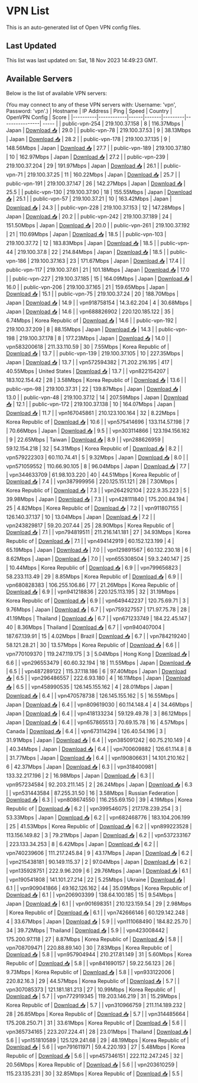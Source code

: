 # VPN List

This is an auto-generated list of Open VPN config files.

## Last Updated

This list was last updated on: Sat, 18 Nov 2023 14:49:23 GMT.

## Available Servers

Below is the list of available VPN servers:

(You may connect to any of these VPN servers with: Username: 'vpn', Password: 'vpn'.)
| Hostname | IP Address | Ping | Speed | Country | OpenVPN Config | Score |
|----------|------------|------|-------|---------|----------------| ----- |
| public-vpn-254 | 219.100.37.158 | 8 | 116.37Mbps | Japan | [Download 📥](./configs/server_0_JP.ovpn) | 29.0 |
| public-vpn-78 | 219.100.37.53 | 9 | 38.13Mbps | Japan | [Download 📥](./configs/server_1_JP.ovpn) | 28.2 |
| public-vpn-178 | 219.100.37.135 | 9 | 148.56Mbps | Japan | [Download 📥](./configs/server_2_JP.ovpn) | 27.7 |
| public-vpn-189 | 219.100.37.180 | 10 | 162.97Mbps | Japan | [Download 📥](./configs/server_3_JP.ovpn) | 27.2 |
| public-vpn-239 | 219.100.37.204 | 29 | 191.97Mbps | Japan | [Download 📥](./configs/server_4_JP.ovpn) | 26.1 |
| public-vpn-71 | 219.100.37.25 | 11 | 160.22Mbps | Japan | [Download 📥](./configs/server_5_JP.ovpn) | 25.7 |
| public-vpn-191 | 219.100.37.147 | 26 | 142.27Mbps | Japan | [Download 📥](./configs/server_6_JP.ovpn) | 25.5 |
| public-vpn-130 | 219.100.37.90 | 18 | 155.55Mbps | Japan | [Download 📥](./configs/server_7_JP.ovpn) | 25.1 |
| public-vpn-57 | 219.100.37.21 | 10 | 163.42Mbps | Japan | [Download 📥](./configs/server_8_JP.ovpn) | 24.3 |
| public-vpn-228 | 219.100.37.153 | 12 | 147.28Mbps | Japan | [Download 📥](./configs/server_9_JP.ovpn) | 20.2 |
| public-vpn-242 | 219.100.37.189 | 24 | 151.50Mbps | Japan | [Download 📥](./configs/server_10_JP.ovpn) | 20.0 |
| public-vpn-261 | 219.100.37.192 | 21 | 110.69Mbps | Japan | [Download 📥](./configs/server_11_JP.ovpn) | 18.5 |
| public-vpn-103 | 219.100.37.72 | 12 | 183.83Mbps | Japan | [Download 📥](./configs/server_12_JP.ovpn) | 18.5 |
| public-vpn-44 | 219.100.37.8 | 22 | 214.84Mbps | Japan | [Download 📥](./configs/server_13_JP.ovpn) | 18.5 |
| public-vpn-186 | 219.100.37.163 | 23 | 171.67Mbps | Japan | [Download 📥](./configs/server_14_JP.ovpn) | 17.4 |
| public-vpn-117 | 219.100.37.61 | 21 | 101.18Mbps | Japan | [Download 📥](./configs/server_15_JP.ovpn) | 17.0 |
| public-vpn-227 | 219.100.37.185 | 15 | 164.09Mbps | Japan | [Download 📥](./configs/server_16_JP.ovpn) | 16.0 |
| public-vpn-206 | 219.100.37.165 | 21 | 159.65Mbps | Japan | [Download 📥](./configs/server_17_JP.ovpn) | 15.1 |
| public-vpn-75 | 219.100.37.24 | 20 | 188.70Mbps | Japan | [Download 📥](./configs/server_18_JP.ovpn) | 14.9 |
| vpn918758154 | 14.3.62.204 | 4 | 30.68Mbps | Japan | [Download 📥](./configs/server_19_JP.ovpn) | 14.6 |
| vpn688826902 | 220.120.185.122 | 35 | 6.74Mbps | Korea Republic of | [Download 📥](./configs/server_20_KR.ovpn) | 14.6 |
| public-vpn-192 | 219.100.37.209 | 8 | 88.15Mbps | Japan | [Download 📥](./configs/server_21_JP.ovpn) | 14.3 |
| public-vpn-198 | 219.100.37.178 | 8 | 177.23Mbps | Japan | [Download 📥](./configs/server_22_JP.ovpn) | 14.0 |
| vpn583200618 | 211.33.110.59 | 30 | 7.55Mbps | Korea Republic of | [Download 📥](./configs/server_23_KR.ovpn) | 13.7 |
| public-vpn-139 | 219.100.37.105 | 10 | 227.35Mbps | Japan | [Download 📥](./configs/server_24_JP.ovpn) | 13.7 |
| vpn572594382 | 71.202.216.195 | 417 | 40.55Mbps | United States | [Download 📥](./configs/server_25_US.ovpn) | 13.7 |
| vpn822154207 | 183.102.154.42 | 28 | 3.58Mbps | Korea Republic of | [Download 📥](./configs/server_26_KR.ovpn) | 13.6 |
| public-vpn-98 | 219.100.37.31 | 22 | 139.87Mbps | Japan | [Download 📥](./configs/server_27_JP.ovpn) | 13.0 |
| public-vpn-48 | 219.100.37.12 | 14 | 207.59Mbps | Japan | [Download 📥](./configs/server_28_JP.ovpn) | 12.1 |
| public-vpn-172 | 219.100.37.138 | 10 | 164.07Mbps | Japan | [Download 📥](./configs/server_29_JP.ovpn) | 11.7 |
| vpn167045861 | 210.123.100.164 | 32 | 8.22Mbps | Korea Republic of | [Download 📥](./configs/server_30_KR.ovpn) | 10.6 |
| vpn575414696 | 133.114.57.198 | 7 | 70.66Mbps | Japan | [Download 📥](./configs/server_31_JP.ovpn) | 9.5 |
| vpn303114866 | 123.194.156.162 | 9 | 22.65Mbps | Taiwan | [Download 📥](./configs/server_32_TW.ovpn) | 8.9 |
| vpn288626959 | 59.12.154.218 | 32 | 54.31Mbps | Korea Republic of | [Download 📥](./configs/server_33_KR.ovpn) | 8.2 |
| vpn579222303 | 60.110.74.41 | 5 | 9.32Mbps | Japan | [Download 📥](./configs/server_34_JP.ovpn) | 8.0 |
| vpn571059552 | 110.66.90.105 | 8 | 96.04Mbps | Japan | [Download 📥](./configs/server_35_JP.ovpn) | 7.7 |
| vpn344633709 | 61.98.103.220 | 40 | 44.51Mbps | Korea Republic of | [Download 📥](./configs/server_36_KR.ovpn) | 7.4 |
| vpn387999956 | 220.125.151.121 | 28 | 7.30Mbps | Korea Republic of | [Download 📥](./configs/server_37_KR.ovpn) | 7.3 |
| vpn264292104 | 222.9.35.223 | 5 | 39.98Mbps | Japan | [Download 📥](./configs/server_38_JP.ovpn) | 7.3 |
| vpn428111840 | 175.200.84.194 | 25 | 4.82Mbps | Korea Republic of | [Download 📥](./configs/server_39_KR.ovpn) | 7.2 |
| vpn911807155 | 126.140.37.137 | 10 | 13.04Mbps | Japan | [Download 📥](./configs/server_40_JP.ovpn) | 7.2 |
| vpn243829817 | 59.20.207.44 | 25 | 28.90Mbps | Korea Republic of | [Download 📥](./configs/server_41_KR.ovpn) | 7.1 |
| vpn794819511 | 211.216.141.181 | 27 | 34.93Mbps | Korea Republic of | [Download 📥](./configs/server_42_KR.ovpn) | 7.1 |
| vpn494142919 | 60.152.123.199 | 4 | 65.19Mbps | Japan | [Download 📥](./configs/server_43_JP.ovpn) | 7.0 |
| vpn129891567 | 60.132.230.18 | 6 | 8.62Mbps | Japan | [Download 📥](./configs/server_44_JP.ovpn) | 7.0 |
| vpn655308504 | 59.3.240.147 | 25 | 10.44Mbps | Korea Republic of | [Download 📥](./configs/server_45_KR.ovpn) | 6.9 |
| vpn799656823 | 58.233.113.49 | 29 | 8.85Mbps | Korea Republic of | [Download 📥](./configs/server_46_KR.ovpn) | 6.9 |
| vpn680828383 | 106.255.106.86 | 77 | 21.26Mbps | Korea Republic of | [Download 📥](./configs/server_47_KR.ovpn) | 6.9 |
| vpn941218836 | 220.125.113.195 | 32 | 31.19Mbps | Korea Republic of | [Download 📥](./configs/server_48_KR.ovpn) | 6.9 |
| vpn649442237 | 120.75.69.71 | 3 | 9.76Mbps | Japan | [Download 📥](./configs/server_49_JP.ovpn) | 6.7 |
| vpn759327557 | 171.97.75.78 | 28 | 41.19Mbps | Thailand | [Download 📥](./configs/server_50_TH.ovpn) | 6.7 |
| vpn671233749 | 184.22.45.147 | 40 | 8.36Mbps | Thailand | [Download 📥](./configs/server_51_TH.ovpn) | 6.7 |
| vpn940407004 | 187.67.139.91 | 15 | 4.02Mbps | Brazil | [Download 📥](./configs/server_52_BR.ovpn) | 6.7 |
| vpn784219240 | 58.121.28.21 | 30 | 13.57Mbps | Korea Republic of | [Download 📥](./configs/server_53_KR.ovpn) | 6.6 |
| vpn770109370 | 119.247.119.175 | 3 | 5.04Mbps | Hong Kong | [Download 📥](./configs/server_54_HK.ovpn) | 6.6 |
| vpn296553479 | 60.60.32.194 | 18 | 11.55Mbps | Japan | [Download 📥](./configs/server_55_JP.ovpn) | 6.5 |
| vpn487289122 | 115.37.118.186 | 6 | 97.40Mbps | Japan | [Download 📥](./configs/server_56_JP.ovpn) | 6.5 |
| vpn296486557 | 222.6.93.180 | 4 | 16.11Mbps | Japan | [Download 📥](./configs/server_57_JP.ovpn) | 6.5 |
| vpn458990535 | 126.145.155.162 | 4 | 28.01Mbps | Japan | [Download 📥](./configs/server_58_JP.ovpn) | 6.4 |
| vpn470578738 | 126.145.155.162 | 5 | 16.55Mbps | Japan | [Download 📥](./configs/server_59_JP.ovpn) | 6.4 |
| vpn809619030 | 60.114.148.4 | 4 | 34.46Mbps | Japan | [Download 📥](./configs/server_60_JP.ovpn) | 6.4 |
| vpn418133234 | 59.129.49.78 | 3 | 86.12Mbps | Japan | [Download 📥](./configs/server_61_JP.ovpn) | 6.4 |
| vpn657865513 | 70.69.15.78 | 16 | 4.57Mbps | Canada | [Download 📥](./configs/server_62_CA.ovpn) | 6.4 |
| vpn673114294 | 126.40.54.196 | 3 | 31.91Mbps | Japan | [Download 📥](./configs/server_63_JP.ovpn) | 6.4 |
| vpn385091242 | 60.75.210.149 | 4 | 40.34Mbps | Japan | [Download 📥](./configs/server_64_JP.ovpn) | 6.4 |
| vpn700609882 | 126.61.114.8 | 8 | 31.77Mbps | Japan | [Download 📥](./configs/server_65_JP.ovpn) | 6.4 |
| vpn190806631 | 14.101.210.162 | 6 | 42.37Mbps | Japan | [Download 📥](./configs/server_66_JP.ovpn) | 6.3 |
| vpn318400981 | 133.32.217.196 | 2 | 16.98Mbps | Japan | [Download 📥](./configs/server_67_JP.ovpn) | 6.3 |
| vpn957234584 | 92.203.211.145 | 2 | 26.24Mbps | Japan | [Download 📥](./configs/server_68_JP.ovpn) | 6.3 |
| vpn531443584 | 87.255.31.50 | 16 | 3.58Mbps | Russian Federation | [Download 📥](./configs/server_69_RU.ovpn) | 6.3 |
| vpn808674550 | 116.255.69.150 | 39 | 4.19Mbps | Korea Republic of | [Download 📥](./configs/server_70_KR.ovpn) | 6.2 |
| vpn399546075 | 217.178.239.254 | 3 | 53.33Mbps | Japan | [Download 📥](./configs/server_71_JP.ovpn) | 6.2 |
| vpn682468776 | 183.104.206.199 | 25 | 41.53Mbps | Korea Republic of | [Download 📥](./configs/server_72_KR.ovpn) | 6.2 |
| vpn899223528 | 113.156.149.82 | 3 | 79.21Mbps | Japan | [Download 📥](./configs/server_73_JP.ovpn) | 6.2 |
| vpn537233167 | 223.133.34.253 | 8 | 6.42Mbps | Japan | [Download 📥](./configs/server_74_JP.ovpn) | 6.2 |
| vpn740239606 | 111.217.245.84 | 9 | 43.17Mbps | Japan | [Download 📥](./configs/server_75_JP.ovpn) | 6.2 |
| vpn215438181 | 90.149.115.37 | 2 | 97.04Mbps | Japan | [Download 📥](./configs/server_76_JP.ovpn) | 6.2 |
| vpn135928751 | 222.9.96.209 | 6 | 29.76Mbps | Japan | [Download 📥](./configs/server_77_JP.ovpn) | 6.1 |
| vpn190541808 | 141.101.27.214 | 22 | 5.25Mbps | Ukraine | [Download 📥](./configs/server_78_UA.ovpn) | 6.1 |
| vpn909041866 | 49.162.126.162 | 44 | 35.09Mbps | Korea Republic of | [Download 📥](./configs/server_79_KR.ovpn) | 6.1 |
| vpn206903399 | 138.64.100.185 | 15 | 9.54Mbps | Japan | [Download 📥](./configs/server_80_JP.ovpn) | 6.1 |
| vpn901698351 | 210.123.159.54 | 29 | 2.98Mbps | Korea Republic of | [Download 📥](./configs/server_81_KR.ovpn) | 6.1 |
| vpn742666146 | 60.129.142.248 | 4 | 33.67Mbps | Japan | [Download 📥](./configs/server_82_JP.ovpn) | 5.9 |
| vpn111068490 | 184.82.25.70 | 34 | 39.72Mbps | Thailand | [Download 📥](./configs/server_83_TH.ovpn) | 5.9 |
| vpn423008442 | 175.200.97.118 | 27 | 8.87Mbps | Korea Republic of | [Download 📥](./configs/server_84_KR.ovpn) | 5.8 |
| vpn708709471 | 220.88.89.140 | 30 | 7.83Mbps | Korea Republic of | [Download 📥](./configs/server_85_KR.ovpn) | 5.8 |
| vpn957904944 | 210.217.81.149 | 31 | 5.60Mbps | Korea Republic of | [Download 📥](./configs/server_86_KR.ovpn) | 5.8 |
| vpn841690157 | 59.22.56.123 | 26 | 9.73Mbps | Korea Republic of | [Download 📥](./configs/server_87_KR.ovpn) | 5.8 |
| vpn933122006 | 220.82.16.3 | 29 | 44.57Mbps | Korea Republic of | [Download 📥](./configs/server_88_KR.ovpn) | 5.7 |
| vpn307085373 | 121.181.181.213 | 27 | 10.99Mbps | Korea Republic of | [Download 📥](./configs/server_89_KR.ovpn) | 5.7 |
| vpn772919345 | 119.203.146.219 | 31 | 15.29Mbps | Korea Republic of | [Download 📥](./configs/server_90_KR.ovpn) | 5.7 |
| vpn310966759 | 211.114.189.232 | 28 | 26.85Mbps | Korea Republic of | [Download 📥](./configs/server_91_KR.ovpn) | 5.7 |
| vpn314485664 | 175.208.250.71 | 31 | 33.61Mbps | Korea Republic of | [Download 📥](./configs/server_92_KR.ovpn) | 5.6 |
| vpn365734165 | 223.207.224.41 | 28 | 23.01Mbps | Thailand | [Download 📥](./configs/server_93_TH.ovpn) | 5.6 |
| vpn151810589 | 125.129.241.68 | 29 | 48.19Mbps | Korea Republic of | [Download 📥](./configs/server_94_KR.ovpn) | 5.6 |
| vpn791611971 | 59.4.220.193 | 27 | 5.48Mbps | Korea Republic of | [Download 📥](./configs/server_95_KR.ovpn) | 5.6 |
| vpn457346151 | 222.112.247.245 | 32 | 20.56Mbps | Korea Republic of | [Download 📥](./configs/server_96_KR.ovpn) | 5.6 |
| vpn203610259 | 115.23.135.231 | 30 | 32.85Mbps | Korea Republic of | [Download 📥](./configs/server_97_KR.ovpn) | 5.5 |
